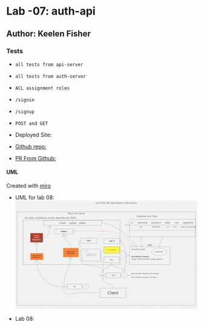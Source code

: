 
# Lab -07: auth-api

## Author: Keelen Fisher

### Tests

- `all tests from api-server`

- `all tests from auth-server`

- `ACL assignment roles`

- `/signin`

- `/signup`

- `POST and GET`

- Deployed Site:

- [Github repo:](https://github.com/Keelen-Fisher/auth-api)

<!-- - [Deployed Link:]() -->

- [PR From Github:](https://github.com/Keelen-Fisher/bearer-auth/pull/5)

#### UML

Created with [miro](https://miro.com/app/board/uXjVPVbmw2E=/)

- UML for lab 08: ![UML](UML%20Draft%20for%20Lab%2008.png)

- Lab 08:
